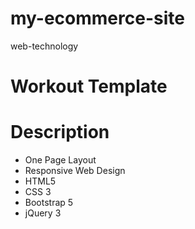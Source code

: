 # my-ecommerce-site
web-technology 

# Workout Template 
# Description
- One Page Layout
- Responsive Web Design 
- HTML5
- CSS 3
- Bootstrap 5
- jQuery 3
